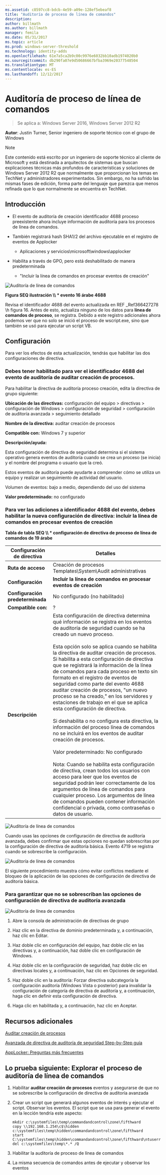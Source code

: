 ```yaml
---
ms.assetid: c8597cc8-bdcb-4e59-a09e-128ef5ebeaf8
title: "Auditoría de proceso de línea de comandos"
description: 
author: billmath
ms.author: billmath
manager: femila
ms.date: 05/31/2017
ms.topic: article
ms.prod: windows-server-threshold
ms.technology: identity-adds
ms.openlocfilehash: 61e7a5ca2b9c00c9976e6032bb10adb1974020b0
ms.sourcegitcommit: db290fa07e9d50686667bfba3969e20377548504
ms.translationtype: MT
ms.contentlocale: es-ES
ms.lasthandoff: 12/12/2017
---
```

# <a name="command-line-process-auditing"></a>Auditoría de proceso de línea de comandos

>Se aplica a: Windows Server 2016, Windows Server 2012 R2

**Autor**: Justin Turner, Senior ingeniero de soporte técnico con el grupo de Windows  
  
> [!NOTE]  
> Este contenido está escrito por un ingeniero de soporte técnico al cliente de Microsoft y está destinada a arquitectos de sistemas que buscan explicaciones técnicas más profundos de características y soluciones de Windows Server 2012 R2 que normalmente que proporcionan los temas en TechNet y administradores experimentados. Sin embargo, no ha sufrido las mismas fases de edición, forma parte del lenguaje que parezca que menos refinada que lo que normalmente se encuentra en TechNet.  
  
## <a name="overview"></a>Introducción  
  
-   El evento de auditoría de creación identificador 4688 proceso preexistente ahora incluye información de auditoría para los procesos de línea de comandos.  
  
-   También registrará hash SHA1/2 del archivo ejecutable en el registro de eventos de Applocker  
  
    -   Aplicaciones y servicios\microsoft\windows\applocker  
  
-   Habilita a través de GPO, pero está deshabilitado de manera predeterminada  
  
    -   "Incluir la línea de comandos en procesar eventos de creación"  
  
![Auditoría de línea de comandos](media/Command-line-process-auditing/GTR_ADDS_Event4688.gif)  
  
**Figura SEQ ilustración \\\ * evento 16 árabe 4688**  
  
Revisa el identificador 4688 del evento actualizada en REF _Ref366427278 \h figura 16.  Antes de esto, actualiza ninguno de los datos para **línea de comandos de proceso**, se registra.  Debido a este registro adicionales ahora podemos ver que no solo se inició el proceso de wscript.exe, sino que también se usó para ejecutar un script VB.  
  
## <a name="configuration"></a>Configuración  
Para ver los efectos de esta actualización, tendrás que habilitar las dos configuraciones de directiva.  
  
### <a name="you-must-have-audit-process-creation-auditing-enabled-to-see-event-id-4688"></a>Debes tener habilitado para ver el identificador 4688 del evento de auditoría de auditar creación de procesos.  
Para habilitar la directiva de auditoría proceso creación, edita la directiva de grupo siguiente:  
  
**Ubicación de las directivas:** configuración del equipo > directivas > configuración de Windows > configuración de seguridad > configuración de auditoría avanzada > seguimiento detallado  
  
**Nombre de la directiva:** auditar creación de procesos  
  
**Compatible con:** Windows 7 y superior  
  
**Descripción/ayuda:**  
  
Esta configuración de directiva de seguridad determina si el sistema operativo genera eventos de auditoría cuando se crea un proceso (se inicia) y el nombre del programa o usuario que la creó.  
  
Estos eventos de auditoría puede ayudarte a comprender cómo se utiliza un equipo y realizar un seguimiento de actividad del usuario.  
  
Volumen de eventos: bajo a medio, dependiendo del uso del sistema  
  
**Valor predeterminado:** no configurado  
  
### <a name="in-order-to-see-the-additions-to-event-id-4688-you-must-enable-the-new-policy-setting-include-command-line-in-process-creation-events"></a>Para ver las adiciones a identificador 4688 del evento, debes habilitar la nueva configuración de directiva: incluir la línea de comandos en procesar eventos de creación  
**Tabla de tabla SEQ \\\ * configuración de directiva de proceso de línea de comandos de 19 árabe**  
  
|Configuración de directiva|Detalles|  
|------------------------|-----------|  
|**Ruta de acceso**|Creación de procesos Templates\System\Audit administrativas|  
|**Configuración**|**Incluir la línea de comandos en procesar eventos de creación**|  
|**Configuración predeterminada**|No configurado (no habilitado)|  
|**Compatible con:**|?|  
|**Descripción**|Esta configuración de directiva determina qué información se registra en los eventos de auditoría de seguridad cuando se ha creado un nuevo proceso.<br /><br />Esta opción solo se aplica cuando se habilita la directiva de auditar creación de procesos. Si habilita a esta configuración de directiva que se registrará la información de la línea de comandos para cada proceso en texto sin formato en el registro de eventos de seguridad como parte del evento 4688 auditar creación de procesos, "un nuevo proceso se ha creado," en los servidores y estaciones de trabajo en el que se aplica esta configuración de directiva.<br /><br />Si deshabilita o no configura esta directiva, la información del proceso línea de comandos no se incluirá en los eventos de auditar creación de procesos.<br /><br />Valor predeterminado: No configurado<br /><br />Nota: Cuando se habilita esta configuración de directiva, crean todos los usuarios con acceso para leer que los eventos de seguridad podrán leer correctamente de los argumentos de línea de comandos para cualquier proceso. Los argumentos de línea de comandos pueden contener información confidencial o privada, como contraseñas o datos de usuario.|  
  
![Auditoría de línea de comandos](media/Command-line-process-auditing/GTR_ADDS_IncludeCLISetting.gif)  
  
Cuando usas las opciones de configuración de directiva de auditoría avanzada, debes confirmar que estas opciones no quedan sobrescritas por la configuración de directiva de auditoría básica.  Evento 4719 se registra cuando se sobrescribe la configuración.  
  
![Auditoría de línea de comandos](media/Command-line-process-auditing/GTR_ADDS_Event4719.gif)  
  
El siguiente procedimiento muestra cómo evitar conflictos mediante el bloqueo de la aplicación de las opciones de configuración de directiva de auditoría básica.  
  
### <a name="to-ensure-that-advanced-audit-policy-configuration-settings-are-not-overwritten"></a>Para garantizar que no se sobrescriban las opciones de configuración de directiva de auditoría avanzada  
![Auditoría de línea de comandos](media/Command-line-process-auditing/GTR_ADDS_AdvAuditPolicy.gif)  
  
1.  Abre la consola de administración de directivas de grupo  
  
2.  Haz clic en la directiva de dominio predeterminada y, a continuación, haz clic en Editar.  
  
3.  Haz doble clic en configuración del equipo, haz doble clic en las directivas y, a continuación, haz doble clic en configuración de Windows.  
  
4.  Haz doble clic en la configuración de seguridad, haz doble clic en directivas locales y, a continuación, haz clic en Opciones de seguridad.  
  
5.  Haz doble clic en la auditoría: Forzar directiva subcategoría la configuración auditoría (Windows Vista o posterior) para invalidar la configuración de categoría de directiva de auditoría y, a continuación, haga clic en definir esta configuración de directiva.  
  
6.  Haga clic en habilitada y, a continuación, haz clic en Aceptar.  
  
## <a name="additional-resources"></a>Recursos adicionales  
[Auditar creación de procesos](https://technet.microsoft.com/library/dd941613(v=WS.10).aspx)  
  
[Avanzada de directiva de auditoría de seguridad Step-by-Step guía](https://technet.microsoft.com/library/dd408940(v=WS.10).aspx)  
  
[AppLocker: Preguntas más frecuentes](https://technet.microsoft.com/library/ee619725(v=ws.10).aspx)  
  
## <a name="try-this-explore-command-line-process-auditing"></a>Lo prueba siguiente: Explorar el proceso de auditoría de línea de comandos  
  
1.  Habilitar **auditar creación de procesos** eventos y asegurarse de que no se sobrescribe la configuración de directiva de auditoría avanzada  
  
2.  Crear un script que generará algunos eventos de interés y ejecutar el script.  Observar los eventos.  El script que se usa para generar el evento en la lección tendría este aspecto:  
  
    ```  
    mkdir c:\systemfiles\temp\commandandcontrol\zone\fifthward  
    copy \\192.168.1.254\c$\hidden c:\systemfiles\temp\hidden\commandandcontrol\zone\fifthward  
    start C:\systemfiles\temp\hidden\commandandcontrol\zone\fifthward\ntuserrights.vbs  
    del c:\systemfiles\temp\*.* /Q  
    ```  
  
3.  Habilitar la auditoría de proceso de línea de comandos  
  
4.  La misma secuencia de comandos antes de ejecutar y observar los eventos  
  


